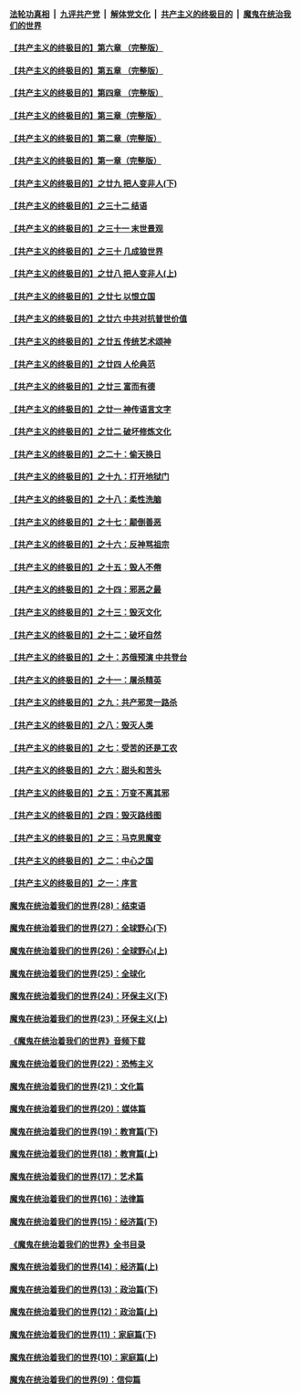 ####  [法轮功真相](../../../../basic/blob/master/README.md?t=07011231) &nbsp;|&nbsp; [九评共产党](../../../../9ping.md/blob/master/README.md?t=07011231) &nbsp;|&nbsp; [解体党文化](../../../../jtdwh.md/blob/master/README.md?t=07011231)  &nbsp;|&nbsp; [共产主义的终极目的](../../../../gczydzjmd.md/blob/master/README.md?t=07011231) &nbsp;|&nbsp; [魔鬼在统治我们的世界](../../../../mgztzwmdsj.md/blob/master/README.md?t=07011231) 

#### [【共产主义的终极目的】第六章 （完整版）](../pages/nsc422/n11428913.md?t=07011231) 

#### [【共产主义的终极目的】第五章 （完整版）](../pages/nsc422/n11428912.md?t=07011231) 

#### [【共产主义的终极目的】第四章 （完整版）](../pages/nsc422/n11428907.md?t=07011231) 

#### [【共产主义的终极目的】第三章（完整版）](../pages/nsc422/n11428848.md?t=07011231) 

#### [【共产主义的终极目的】第二章（完整版）](../pages/nsc422/n11428831.md?t=07011231) 

#### [【共产主义的终极目的】第一章（完整版）](../pages/nsc422/n11417651.md?t=07011231) 

#### [【共产主义的终极目的】之廿九 把人变非人(下)](../pages/nsc422/n11344140.md?t=07011231) 

#### [【共产主义的终极目的】之三十二 结语](../pages/nsc422/n11360535.md?t=07011231) 

#### [【共产主义的终极目的】之三十一 末世景观](../pages/nsc422/n11351129.md?t=07011231) 

#### [【共产主义的终极目的】之三十 几成狼世界](../pages/nsc422/n11348280.md?t=07011231) 

#### [【共产主义的终极目的】之廿八 把人变非人(上)](../pages/nsc422/n11340492.md?t=07011231) 

#### [【共产主义的终极目的】之廿七 以恨立国](../pages/nsc422/n11336944.md?t=07011231) 

#### [【共产主义的终极目的】之廿六 中共对抗普世价值](../pages/nsc422/n11324785.md?t=07011231) 

#### [【共产主义的终极目的】之廿五 传统艺术颂神](../pages/nsc422/n11296396.md?t=07011231) 

#### [【共产主义的终极目的】之廿四 人伦典范](../pages/nsc422/n11296397.md?t=07011231) 

#### [【共产主义的终极目的】之廿三 富而有德](../pages/nsc422/n11283598.md?t=07011231) 

#### [【共产主义的终极目的】之廿一 神传语言文字](../pages/nsc422/n11263265.md?t=07011231) 

#### [【共产主义的终极目的】之廿二 破坏修炼文化](../pages/nsc422/n11245728.md?t=07011231) 

#### [【共产主义的终极目的】之二十：偷天换日](../pages/nsc422/n11238846.md?t=07011231) 

#### [【共产主义的终极目的】之十九：打开地狱门](../pages/nsc422/n11206376.md?t=07011231) 

#### [【共产主义的终极目的】之十八：柔性洗脑](../pages/nsc422/n11199994.md?t=07011231) 

#### [【共产主义的终极目的】之十七：颠倒善恶](../pages/nsc422/n11179782.md?t=07011231) 

#### [【共产主义的终极目的】之十六：反神骂祖宗](../pages/nsc422/n11166798.md?t=07011231) 

#### [【共产主义的终极目的】之十五：毁人不倦](../pages/nsc422/n11166792.md?t=07011231) 

#### [【共产主义的终极目的】之十四：邪恶之最](../pages/nsc422/n11150249.md?t=07011231) 

#### [【共产主义的终极目的】之十三：毁灭文化](../pages/nsc422/n11135227.md?t=07011231) 

#### [【共产主义的终极目的】之十二：破坏自然](../pages/nsc422/n11135214.md?t=07011231) 

#### [【共产主义的终极目的】之十：苏俄预演 中共登台](../pages/nsc422/n11118424.md?t=07011231) 

#### [【共产主义的终极目的】之十一：屠杀精英](../pages/nsc422/n11118442.md?t=07011231) 

#### [【共产主义的终极目的】之九：共产邪灵一路杀](../pages/nsc422/n11114139.md?t=07011231) 

#### [【共产主义的终极目的】之八：毁灭人类](../pages/nsc422/n11108503.md?t=07011231) 

#### [【共产主义的终极目的】之七：受苦的还是工农](../pages/nsc422/n11101809.md?t=07011231) 

#### [【共产主义的终极目的】之六：甜头和苦头](../pages/nsc422/n11096971.md?t=07011231) 

#### [【共产主义的终极目的】之五：万变不离其邪](../pages/nsc422/n11091285.md?t=07011231) 

#### [【共产主义的终极目的】之四：毁灭路线图](../pages/nsc422/n11086284.md?t=07011231) 

#### [【共产主义的终极目的】之三：马克思魔变](../pages/nsc422/n11061941.md?t=07011231) 

#### [【共产主义的终极目的】之二：中心之国](../pages/nsc422/n11047728.md?t=07011231) 

#### [【共产主义的终极目的】之一：序言](../pages/nsc422/n11086077.md?t=07011231) 

#### [魔鬼在统治着我们的世界(28)：结束语](../pages/nsc422/n10936246.md?t=07011231) 

#### [魔鬼在统治着我们的世界(27)：全球野心(下)](../pages/nsc422/n10928319.md?t=07011231) 

#### [魔鬼在统治着我们的世界(26)：全球野心(上)](../pages/nsc422/n10900318.md?t=07011231) 

#### [魔鬼在统治着我们的世界(25)：全球化](../pages/nsc422/n10788205.md?t=07011231) 

#### [魔鬼在统治着我们的世界(24)：环保主义(下)](../pages/nsc422/n10695307.md?t=07011231) 

#### [魔鬼在统治着我们的世界(23)：环保主义(上)](../pages/nsc422/n10688613.md?t=07011231) 

#### [《魔鬼在统治着我们的世界》音频下载](../pages/nsc422/n10635553.md?t=07011231) 

#### [魔鬼在统治着我们的世界(22)：恐怖主义](../pages/nsc422/n10614727.md?t=07011231) 

#### [魔鬼在统治着我们的世界(21)：文化篇](../pages/nsc422/n10597706.md?t=07011231) 

#### [魔鬼在统治着我们的世界(20)：媒体篇](../pages/nsc422/n10586579.md?t=07011231) 

#### [魔鬼在统治着我们的世界(19)：教育篇(下)](../pages/nsc422/n10564808.md?t=07011231) 

#### [魔鬼在统治着我们的世界(18)：教育篇(上)](../pages/nsc422/n10526970.md?t=07011231) 

#### [魔鬼在统治着我们的世界(17)：艺术篇](../pages/nsc422/n10499093.md?t=07011231) 

#### [魔鬼在统治着我们的世界(16)：法律篇](../pages/nsc422/n10485969.md?t=07011231) 

#### [魔鬼在统治着我们的世界(15)：经济篇(下)](../pages/nsc422/n10469975.md?t=07011231) 

#### [《魔鬼在统治着我们的世界》全书目录](../pages/nsc422/n10464261.md?t=07011231) 

#### [魔鬼在统治着我们的世界(14)：经济篇(上)](../pages/nsc422/n10457370.md?t=07011231) 

#### [魔鬼在统治着我们的世界(13)：政治篇(下)](../pages/nsc422/n10448270.md?t=07011231) 

#### [魔鬼在统治着我们的世界(12)：政治篇(上)](../pages/nsc422/n10444576.md?t=07011231) 

#### [魔鬼在统治着我们的世界(11)：家庭篇(下)](../pages/nsc422/n10440961.md?t=07011231) 

#### [魔鬼在统治着我们的世界(10)：家庭篇(上)](../pages/nsc422/n10435448.md?t=07011231) 

#### [魔鬼在统治着我们的世界(9)：信仰篇](../pages/nsc422/n10432159.md?t=07011231) 

